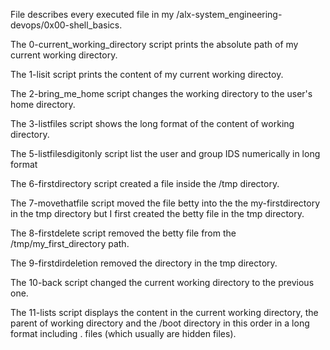 File describes every executed file in my /alx-system_engineering-devops/0x00-shell_basics.

The 0-current_working_directory script prints the absolute path of my current working directory.

The 1-lisit script prints the content of my current working directoy.

The 2-bring_me_home script changes the working directory to the user's home directory.

The 3-listfiles script shows the long format of the content of working directory.

The 5-listfilesdigitonly script list the user and group IDS numerically in long format

The 6-firstdirectory script created a file inside the /tmp directory.

The 7-movethatfile script moved the file betty into the the my-firstdirectory in the tmp directory but I first created the betty file in the tmp directory.

The 8-firstdelete script removed the betty file from the /tmp/my_first_directory path.

The 9-firstdirdeletion removed the directory in the tmp directory.

The 10-back script changed the current working directory to the previous one.

The 11-lists script displays the content in the current working directory, the parent of working directory and the /boot directory in this order in a long format including . files (which usually are hidden files).